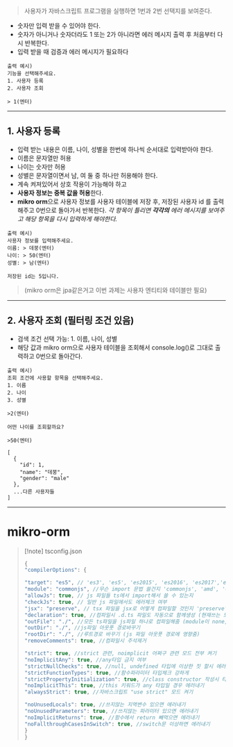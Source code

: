> 사용자가 자바스크립트 프로그램을 실행하면 1번과 2번 선택지를 보여준다.

- 숫자만 입력 받을 수 있어야 한다.
- 숫자가 아니거나 숫자더라도 1 또는 2가 아니라면 에러 메시지 출력 후 처음부터 다시 반복한다.
- 입력 받을 때 검증과 에러 메시지가 필요하다

```shell
출력 예시)
기능을 선택해주세요.
1. 사용자 등록
2. 사용자 조회

> 1(엔터)
```
  
---

## 1. 사용자 등록
- 입력 받는 내용은 이름, 나이, 성별을 한번에 하나씩 순서대로 입력받아야 한다.
- 이름은 문자열만 허용
- 나이는 숫자만 허용
- 성별은 문자열이면서 남, 여 둘 중 하나만 허용해야 한다.
- 계속 켜져있어서 상호 작용이 가능해야 하고
- **사용자 정보는 중복 값을 허용**한다.
- **mikro orm**으로 사용자 정보를 사용자 테이블에 저장 후, 저장된 사용자 id 를 출력해주고 0번으로 돌아가서 반복한다.
  _각 항목이 틀리면 **각각의** 에러 메시지를 보여주고 해당 항목을 다시 입력하게 해야한다._

```shell
출력 예시)
사용자 정보를 입력해주세요.
이름: > 데붕(엔터)
나이: > 50(엔터)
성별: > 남(엔터)

저장된 id는 5입니다.
```
> (mikro orm은 jpa같은거고 이번 과제는 사용자 엔티티와 테이블만 필요)

---


## 2. 사용자 조회 **(필터링 조건 있음)**
- 검색 조건 선택 가능: 1. 이름, 나이, 성별
- 해당 값과 mikro orm으로 사용자 테이블을 조회해서 console.log()로 그대로 출력하고 0번으로 돌아간다.

```shell
출력 예시)
조회 조건에 사용할 항목을 선택해주세요.
1. 이름
2. 나이
3. 성별

>2(엔터)

어떤 나이를 조회할까요?

>50(엔터)

[
  {
    "id": 1,
    "name": "데붕",
    "gender": "male"
  },
  ...다른 사용자들
]
```


---
# mikro-orm



>[!note] tsconfig.json
>```js
>{
>"compilerOptions": {
>
>"target": "es5", // 'es3', 'es5', 'es2015', 'es2016', 'es2017','es2018', 'esnext' 가능
>"module": "commonjs", //무슨 import 문법 쓸건지 'commonjs', 'amd', 'es2015', 'esnext'
>"allowJs": true, // js 파일들 ts에서 import해서 쓸 수 있는지
>"checkJs": true, // 일반 js 파일에서도 에러체크 여부
>"jsx": "preserve", // tsx 파일을 jsx로 어떻게 컴파일할 것인지 'preserve', 'react-native', 'react'
>"declaration": true, //컴파일시 .d.ts 파일도 자동으로 함께생성 (현재쓰는 모든 타입이 정의된 파일)
>"outFile": "./", //모든 ts파일을 js파일 하나로 컴파일해줌 (module이 none, amd, system일 때만 가능)
>"outDir": "./", //js파일 아웃풋 경로바꾸기
>"rootDir": "./", //루트경로 바꾸기 (js 파일 아웃풋 경로에 영향줌)
>"removeComments": true, //컴파일시 주석제거
>
>"strict": true, //strict 관련, noimplicit 어쩌구 관련 모드 전부 켜기
>"noImplicitAny": true, //any타입 금지 여부
>"strictNullChecks": true, //null, undefined 타입에 이상한 짓 할시 에러내기
>"strictFunctionTypes": true, //함수파라미터 타입체크 강하게
>"strictPropertyInitialization": true, //class constructor 작성시 타입체크 강하게
>"noImplicitThis": true, //this 키워드가 any 타입일 경우 에러내기
>"alwaysStrict": true, //자바스크립트 "use strict" 모드 켜기
>
>"noUnusedLocals": true, //쓰지않는 지역변수 있으면 에러내기
>"noUnusedParameters": true, //쓰지않는 파라미터 있으면 에러내기
>"noImplicitReturns": true, //함수에서 return 빼먹으면 에러내기
>"noFallthroughCasesInSwitch": true, //switch문 이상하면 에러내기
>}
>}
>```




























